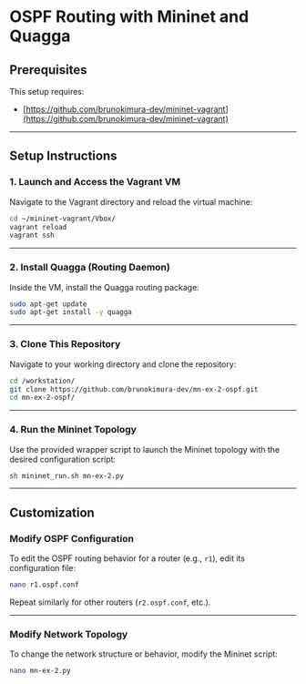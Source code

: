 # OSPF Routing with Mininet and Quagga

## Prerequisites

This setup requires:
- [https://github.com/brunokimura-dev/mininet-vagrant](https://github.com/brunokimura-dev/mininet-vagrant)

---

## Setup Instructions

### 1. Launch and Access the Vagrant VM

Navigate to the Vagrant directory and reload the virtual machine:

```bash
cd ~/mininet-vagrant/Vbox/
vagrant reload
vagrant ssh
```

---

### 2. Install Quagga (Routing Daemon)

Inside the VM, install the Quagga routing package:

```bash
sudo apt-get update
sudo apt-get install -y quagga
```

---

### 3. Clone This Repository

Navigate to your working directory and clone the repository:

```bash
cd /workstation/
git clone https://github.com/brunokimura-dev/mn-ex-2-ospf.git
cd mn-ex-2-ospf/
```

---

### 4. Run the Mininet Topology

Use the provided wrapper script to launch the Mininet topology with the desired configuration script:

```bash
sh mininet_run.sh mn-ex-2.py
```

---

## Customization

### Modify OSPF Configuration

To edit the OSPF routing behavior for a router (e.g., `r1`), edit its configuration file:

```bash
nano r1.ospf.conf
```

Repeat similarly for other routers (`r2.ospf.conf`, etc.).

---

### Modify Network Topology

To change the network structure or behavior, modify the Mininet script:

```bash
nano mn-ex-2.py
```


